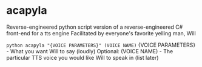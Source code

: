 # acapyla
Reverse-engineered python script version of a reverse-engineered C# front-end for a tts engine
Facilitated by everyone's favorite yelling man, Will

```python acapyla "{VOICE PARAMETERS}" (VOICE NAME)```
{VOICE PARAMETERS} - What you want Will to say (loudly)
Optional: (VOICE NAME) - The particular TTS voice you would like Will to speak in (list later)
